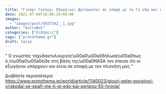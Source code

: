 ```yaml
---
title: "Γιούρι Γκέλερ: Εξωγήινοι βρίσκονται σε επαφή με τη Γη εδώ και περίπου 50 χρόνια"
date: 2021-07-04T18:06:35+00:00
images:
  - "images/post/6937342__1.jpg"
author: "AstroBot"
categories: ["Ειδήσεις"]
tags: ["protothema.gr"]
draft: false
---
```


" Ο γνωστός ταχυδακτυλουργός\u00a0\u00a0δήλωσε\u00a0πως ό,τι\u00a0\u00a0είδε στη βάση της\u00a0NASA τον έπεισε ότι οι εξωγήινοι υπάρχουν και είναι σε επαφή με τον πλανήτη μας "

Διαβάστε περισσότερα: https://www.protothema.gr/world/article/1140023/giouri-geler-exogiinoi-vriskodai-se-epafi-me-ti-gi-edo-kai-peripou-50-hronia/
